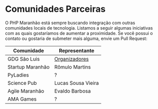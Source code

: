 Comunidades Parceiras
=====================

O PHP Maranhão está sempre buscando integração com outras comunidades locais de tecnologia. Listamos a seguir algumas iniciativas com as quais gostaríamos de aumentar a proximidade. Se você possui o contato ou gostaria de submeter mais alguma, envie um Pull Request:


| Comunidade       	| Representante    	|
|------------------	|------------------	|
| GDG São Luis    	| [Organizadores](https://developers.google.com/groups/chapter/110989914818554163164/)   	|
| Startup Maranhão 	| Rômulo Martins   	|
| PyLadies         	| ?                	|
| Science Pub      	| Lucas Sousa Vieira|
| Agile Maranhão   	| Evaldo Barbosa   	|
| AMA Games        	| ?                	|
